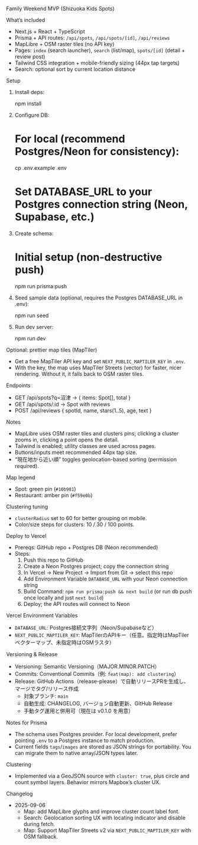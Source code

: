 Family Weekend MVP (Shizuoka Kids Spots)

What’s included

- Next.js + React + TypeScript
- Prisma + API routes: `/api/spots`, `/api/spots/[id]`, `/api/reviews`
- MapLibre + OSM raster tiles (no API key)
- Pages: `index` (search launcher), `search` (list/map), `spots/[id]` (detail + review post)
- Tailwind CSS integration + mobile-friendly sizing (44px tap targets)
- Search: optional sort by current location distance

Setup

1) Install deps:

   npm install

2) Configure DB:

   # For local (recommend Postgres/Neon for consistency):
   cp .env.example .env
   # Set DATABASE_URL to your Postgres connection string (Neon, Supabase, etc.)

3) Create schema:

   # Initial setup (non-destructive push)
   npm run prisma:push

4) Seed sample data (optional, requires the Postgres DATABASE_URL in .env):

   npm run seed

5) Run dev server:

   npm run dev

Optional: prettier map tiles (MapTiler)

- Get a free MapTiler API key and set `NEXT_PUBLIC_MAPTILER_KEY` in `.env`.
- With the key, the map uses MapTiler Streets (vector) for faster, nicer rendering. Without it, it falls back to OSM raster tiles.

Endpoints

- GET /api/spots?q=沼津 → { items: Spot[], total }
- GET /api/spots/:id → Spot with reviews
- POST /api/reviews { spotId, name, stars(1..5), age, text }

Notes

- MapLibre uses OSM raster tiles and clusters pins; clicking a cluster zooms in, clicking a point opens the detail.
- Tailwind is enabled; utility classes are used across pages.
- Buttons/inputs meet recommended 44px tap size.
- “現在地から近い順” toggles geolocation-based sorting (permission required).

Map legend

- Spot: green pin (`#10b981`)
- Restaurant: amber pin (`#f59e0b`)

Clustering tuning

- `clusterRadius` set to 60 for better grouping on mobile.
- Color/size steps for clusters: 10 / 30 / 100 points.

Deploy to Vercel

- Prereqs: GitHub repo + Postgres DB (Neon recommended)
- Steps:
  1. Push this repo to GitHub
  2. Create a Neon Postgres project; copy the connection string
  3. In Vercel → New Project → Import from Git → select this repo
  4. Add Environment Variable `DATABASE_URL` with your Neon connection string
  5. Build Command: `npm run prisma:push && next build` (or run db push once locally and just `next build`)
  6. Deploy; the API routes will connect to Neon

Vercel Environment Variables

- `DATABASE_URL`: Postgres接続文字列（Neon/Supabaseなど）
- `NEXT_PUBLIC_MAPTILER_KEY`: MapTilerのAPIキー（任意。指定時はMapTilerベクターマップ、未指定時はOSMラスタ）

Versioning & Release

- Versioning: Semantic Versioning（MAJOR.MINOR.PATCH）
- Commits: Conventional Commits（例: `feat(map): add clustering`）
- Release: GitHub Actions（release-please）で自動リリースPRを生成し、マージでタグ/リリース作成
  - 対象ブランチ: `main`
  - 自動生成: CHANGELOG, バージョン自動更新、GitHub Release
  - 手動タグ運用と併用可（現在は v0.1.0 を用意）

Notes for Prisma

- The schema uses Postgres provider. For local development, prefer pointing `.env` to a Postgres instance to match production.
- Current fields `tags`/`images` are stored as JSON strings for portability. You can migrate them to native array/JSON types later.

Clustering

- Implemented via a GeoJSON source with `cluster: true`, plus circle and count symbol layers. Behavior mirrors Mapbox’s cluster UX.

Changelog

- 2025-09-06
  - Map: add MapLibre glyphs and improve cluster count label font.
  - Search: Geolocation sorting UX with locating indicator and disable during fetch.
  - Map: Support MapTiler Streets v2 via `NEXT_PUBLIC_MAPTILER_KEY` with OSM fallback.
